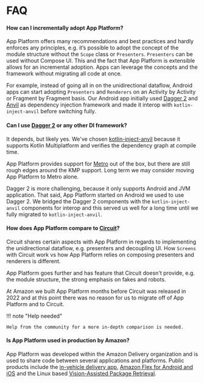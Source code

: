 # FAQ

#### How can I incrementally adopt App Platform?

App Platform offers many recommendations and best practices and hardly enforces any principles, e.g.
it’s possible to adopt the concept of the module structure without the `Scope` class or `Presenters`.
`Presenters` can be used without Compose UI. This and the fact that App Platform is extensible allows
for an incremental adoption. Apps can leverage the concepts and the framework without migrating all code at
once.

For example, instead of going all in on the unidirectional dataflow, Android apps can start adopting `Presenters` and
`Renderers` on an Activity by Activity or Fragment by Fragment basis. Our Android app initially used
[Dagger 2](https://dagger.dev/) and [Anvil](https://github.com/square/anvil) as dependency injection framework and
made it interop with `kotlin-inject-anvil` before switching fully.


#### Can I use [Dagger 2](https://dagger.dev/) or any other DI framework?

It depends, but likely yes. We've chosen [kotlin-inject-anvil](https://github.com/amzn/kotlin-inject-anvil) because
it supports Kotlin Multiplatform and verifies the dependency graph at compile time.

App Platform provides support for [Metro](di.md) out of the box, but there are still rough edges around the KMP
support. Long term we may consider moving App Platform to Metro alone.

Dagger 2 is more challenging, because it only supports Android and JVM application. That said, App Platform started on
Android we used to use Dagger 2. We bridged the Dagger 2 components with the `kotlin-inject-anvil` components for
interop and this served us well for a long time until we fully migrated to `kotlin-inject-anvil`.


#### How does App Platform compare to [Circuit](https://slackhq.github.io/circuit/)?

Circuit shares certain aspects with App Platform in regards to implementing the unidirectional dataflow,
e.g. presenters and decoupling UI. How `Screens` with Circuit work vs how App Platform relies on composing presenters
and renderers is different.

App Platform goes further and has feature that Circuit doesn't provide, e.g. the module structure, the strong
emphasis on fakes and robots.

At Amazon we built App Platform months before Circuit was released in 2022 and at this point there was no reason for
us to migrate off of App Platform and to Circuit.

!!! note "Help needed"

    Help from the community for a more in-depth comparison is needed.


#### Is App Platform used in production by Amazon?

App Platform was developed within the Amazon Delivery organization and is used to share code between several
applications and platforms. Public products include the [in-vehicle delivery app](https://www.youtube.com/watch?v=0T_zvUEqsD4),
[Amazon Flex for Android and iOS](https://flex.amazon.com/) and the Linux based
[Vision-Assisted Package Retrieval](https://www.aboutamazon.com/news/transportation/amazon-vapr-delivery-van-packages).
